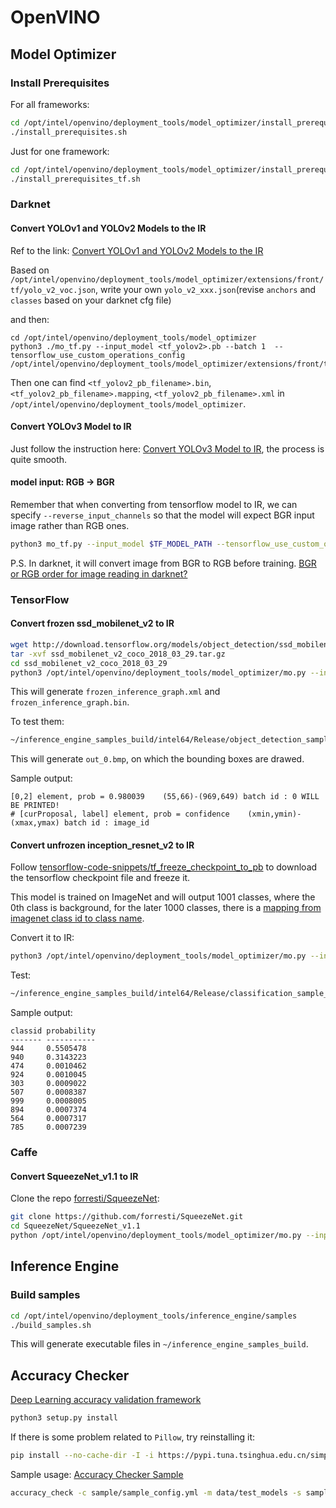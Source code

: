 # OpenVINO

## Model Optimizer

### Install Prerequisites
For all frameworks:

```sh
cd /opt/intel/openvino/deployment_tools/model_optimizer/install_prerequisites
./install_prerequisites.sh
```

Just for one framework:

```sh
cd /opt/intel/openvino/deployment_tools/model_optimizer/install_prerequisites
./install_prerequisites_tf.sh
```

### Darknet 
#### Convert YOLOv1 and YOLOv2 Models to the IR
Ref to the link: [Convert YOLOv1 and YOLOv2 Models to the IR](https://docs.openvinotoolkit.org/latest/_docs_MO_DG_prepare_model_convert_model_tf_specific_Convert_YOLO_From_Tensorflow.html#convert_yolov1_and_yolov2_models_to_the_ir)

Based on `/opt/intel/openvino/deployment_tools/model_optimizer/extensions/front/tf/yolo_v2_voc.json`, write your own `yolo_v2_xxx.json`(revise `anchors` and `classes` based on your darknet cfg file)

and then:

```
cd /opt/intel/openvino/deployment_tools/model_optimizer
python3 ./mo_tf.py --input_model <tf_yolov2>.pb --batch 1  --tensorflow_use_custom_operations_config /opt/intel/openvino/deployment_tools/model_optimizer/extensions/front/tf/<custom_yolov2>.json
```

Then one can find `<tf_yolov2_pb_filename>.bin`, `<tf_yolov2_pb_filename>.mapping`, `<tf_yolov2_pb_filename>.xml` in `/opt/intel/openvino/deployment_tools/model_optimizer`.

#### Convert YOLOv3 Model to IR
Just follow the instruction here: [Convert YOLOv3 Model to IR](https://docs.openvinotoolkit.org/latest/_docs_MO_DG_prepare_model_convert_model_tf_specific_Convert_YOLO_From_Tensorflow.html#yolov3-to-ir), the process is quite smooth.

#### model input: RGB -> BGR
Remember that when converting from tensorflow model to IR, we can specify `--reverse_input_channels` so that the model will expect BGR input image rather than RGB ones.
```sh
python3 mo_tf.py --input_model $TF_MODEL_PATH --tensorflow_use_custom_operations_config $JSON_PATH --batch 1 --reverse_input_channels
```

P.S. In darknet, it will convert image from BGR to RGB before training. [BGR or RGB order for image reading in darknet?](https://github.com/pjreddie/darknet/issues/427)

### TensorFlow
#### Convert frozen ssd_mobilenet_v2 to IR
```sh
wget http://download.tensorflow.org/models/object_detection/ssd_mobilenet_v2_coco_2018_03_29.tar.gz
tar -xvf ssd_mobilenet_v2_coco_2018_03_29.tar.gz
cd ssd_mobilenet_v2_coco_2018_03_29
python3 /opt/intel/openvino/deployment_tools/model_optimizer/mo.py --input_model frozen_inference_graph.pb --tensorflow_object_detection_api_pipeline_config pipeline.config --reverse_input_channels --tensorflow_use_custom_operations_config /opt/intel/openvino/deployment_tools/model_optimizer/extensions/front/tf/ssd_v2_support.json
```
This will generate `frozen_inference_graph.xml` and `frozen_inference_graph.bin`.

To test them:
```sh
~/inference_engine_samples_build/intel64/Release/object_detection_sample_ssd -i <input_image> -m frozen_inference_graph.xml -d CPU
```
This will generate `out_0.bmp`, on which the bounding boxes are drawed.

Sample output:
```
[0,2] element, prob = 0.980039    (55,66)-(969,649) batch id : 0 WILL BE PRINTED!
# [curProposal, label] element, prob = confidence    (xmin,ymin)-(xmax,ymax) batch id : image_id
```

#### Convert unfrozen inception_resnet_v2 to IR
Follow [tensorflow-code-snippets/tf_freeze_checkpoint_to_pb](https://github.com/keineahnung2345/tensorflow-code-snippets/tree/master/tf_freeze_checkpoint_to_pb) to download the tensorflow checkpoint file and freeze it.

This model is trained on ImageNet and will output 1001 classes, where the 0th class is background, for the later 1000 classes, there is a [mapping from imagenet class id to class name](https://gist.github.com/yrevar/942d3a0ac09ec9e5eb3a).

Convert it to IR:
```sh
python3 /opt/intel/openvino/deployment_tools/model_optimizer/mo.py --input_model inception_resnet_v2.pb --reverse_input_channel --input_shape "(1,299,299,3)" --mean_values "(127.5,127.5,127.5)" --scale 127.5
```

Test:
```sh
~/inference_engine_samples_build/intel64/Release/classification_sample_async -i <input_image> -m inception_resnet_v2.xml -d CPU
```

Sample output:
```
classid probability
------- -----------
944     0.5505478  
940     0.3143223  
474     0.0010462  
924     0.0010045  
303     0.0009022  
507     0.0008387  
999     0.0008005  
894     0.0007374  
564     0.0007317  
785     0.0007239
```

### Caffe
#### Convert SqueezeNet_v1.1 to IR
Clone the repo [forresti/SqueezeNet](https://github.com/forresti/SqueezeNet.git):
```sh
git clone https://github.com/forresti/SqueezeNet.git
cd SqueezeNet/SqueezeNet_v1.1
python /opt/intel/openvino/deployment_tools/model_optimizer/mo.py --input_model squeezenet_v1.1.caffemodel --input_proto deploy.prototxt # --mean_values "data(123.68,116.779,103.939)" --scale_values "data(127.5)"
```

## Inference Engine
### Build samples
```sh
cd /opt/intel/openvino/deployment_tools/inference_engine/samples
./build_samples.sh
```
This will generate executable files in `~/inference_engine_samples_build`.

## Accuracy Checker
[Deep Learning accuracy validation framework](https://docs.openvinotoolkit.org/latest/_tools_accuracy_checker_README.html)
```sh
python3 setup.py install
```
If there is some problem related to `Pillow`, try reinstalling it:
```sh
pip install --no-cache-dir -I -i https://pypi.tuna.tsinghua.edu.cn/simple pillow
```
Sample usage:
[Accuracy Checker Sample](https://docs.openvinotoolkit.org/latest/_tools_accuracy_checker_sample_README.html)
```sh
accuracy_check -c sample/sample_config.yml -m data/test_models -s sample
```
